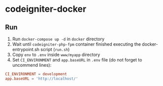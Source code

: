# codeigniter-docker
 
## Run
1. Run `docker-compose up -d` in `docker` directory
2. Wait until `codeigniter-php-fpm` container finished executing the docker-entrypoint.sh script (`run.sh`)
3. Copy `env` to `.env` inside `www/myapp` directory
4. Set `CI_ENVIRONMENT` and `app.baseURL` in `.env` file (do not forget to uncommend lines):
```conf
CI_ENVIRONMENT = development
app.baseURL = 'http://localhost/'
```